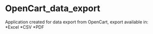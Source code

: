 # OpenCart_data_export
Application created for data export from OpenCart, export available in:
*Excel
*CSV
*PDF
